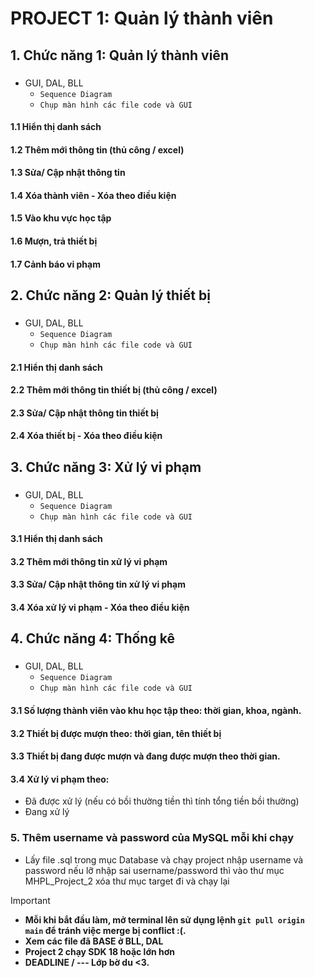 # PROJECT 1: Quản lý thành viên

## 1. Chức năng 1: Quản lý thành viên
### 
* GUI, DAL, BLL
    * `Sequence Diagram`
    * `Chụp màn hình các file code và GUI`

#### 1.1 Hiển thị danh sách
#### 1.2 Thêm mới thông tin (thủ công / excel)
#### 1.3 Sửa/ Cập nhật thông tin
#### 1.4 Xóa thành viên - Xóa theo điều kiện
#### 1.5 Vào khu vực học tập
#### 1.6 Mượn, trả thiết bị
#### 1.7 Cảnh báo vi phạm

## 2. Chức năng 2: Quản lý thiết bị
### 
* GUI, DAL, BLL
    * `Sequence Diagram`
    * `Chụp màn hình các file code và GUI`

#### 2.1 Hiển thị danh sách
#### 2.2 Thêm mới thông tin thiết bị (thủ công / excel)
#### 2.3 Sửa/ Cập nhật thông tin thiết bị
#### 2.4 Xóa thiết bị - Xóa theo điều kiện

## 3. Chức năng 3: Xử lý vi phạm
### 
* GUI, DAL, BLL
    * `Sequence Diagram`
    * `Chụp màn hình các file code và GUI`

#### 3.1 Hiển thị danh sách
#### 3.2 Thêm mới thông tin xử lý vi phạm
#### 3.3 Sửa/ Cập nhật thông tin xử lý vi phạm
#### 3.4 Xóa xử lý vi phạm - Xóa theo điều kiện

## 4. Chức năng 4: Thống kê
### 
* GUI, DAL, BLL
    * `Sequence Diagram`
    * `Chụp màn hình các file code và GUI`

#### 3.1 Số lượng thành viên vào khu học tập theo: thời gian, khoa, ngành.
#### 3.2 Thiết bị được mượn theo: thời gian, tên thiết bị
#### 3.3 Thiết bị đang được mượn và đang được mượn theo thời gian.
#### 3.4 Xử lý vi phạm theo:
* Đã được xử lý (nếu có bồi thường tiền thì tính tổng tiền bồi thường)
* Đang xử lý

### 5. Thêm username và password của MySQL mỗi khi chạy
* Lấy file .sql trong mục Database và chạy project nhập username và password nếu lỡ nhập sai username/password thì vào thư mục MHPL_Project_2 xóa thư mục target đi và chạy lại


> [!IMPORTANT]
> * **Mỗi khi bắt đầu làm, mở terminal lên sử dụng lệnh ```git pull origin main``` để tránh việc merge bị conflict :(.**
> * **Xem các file đã BASE ở BLL, DAL**
> * **Project 2 chạy SDK 18 hoặc lớn hơn**
> * **DEADLINE __/__ --- Lớp bờ du <3.**
